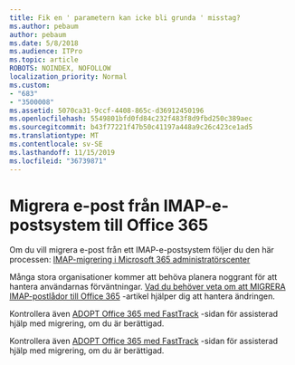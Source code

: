 ```yaml
---
title: Fik en ' parametern kan icke bli grunda ' misstag?
ms.author: pebaum
author: pebaum
ms.date: 5/8/2018
ms.audience: ITPro
ms.topic: article
ROBOTS: NOINDEX, NOFOLLOW
localization_priority: Normal
ms.custom:
- "683"
- "3500008"
ms.assetid: 5070ca31-9ccf-4408-865c-d36912450196
ms.openlocfilehash: 5549801bfd0fd84c232f483f8d9fbd250c389aec
ms.sourcegitcommit: b43f77221f47b50c41197a448a9c26c423ce1ad5
ms.translationtype: MT
ms.contentlocale: sv-SE
ms.lasthandoff: 11/15/2019
ms.locfileid: "36739871"
---
```

# <a name="migrating-email-from-imap-email-system-to-office-365"></a>Migrera e-post från IMAP-e-postsystem till Office 365

Om du vill migrera e-post från ett IMAP-e-postsystem följer du den här processen: [IMAP-migrering i Microsoft 365 administratörscenter](https://docs.microsoft.com/Exchange/mailbox-migration/migrating-imap-mailboxes/imap-migration-in-the-admin-center)
  
Många stora organisationer kommer att behöva planera noggrant för att hantera användarnas förväntningar. [Vad du behöver veta om att MIGRERA IMAP-postlådor till Office 365](https://docs.microsoft.com/Exchange/mailbox-migration/migrating-imap-mailboxes/migrating-imap-mailboxes) -artikel hjälper dig att hantera ändringen.

Kontrollera även [ADOPT Office 365 med FastTrack](https://www.microsoft.com/fasttrack/microsoft-365/office-365) -sidan för assisterad hjälp med migrering, om du är berättigad.
  

Kontrollera även [ADOPT Office 365 med FastTrack](https://www.microsoft.com/fasttrack/microsoft-365/office-365) -sidan för assisterad hjälp med migrering, om du är berättigad.
  